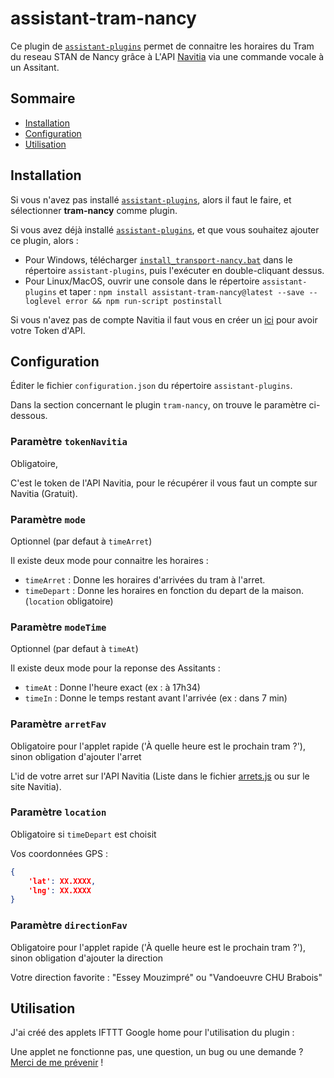 # assistant-tram-nancy

Ce plugin de [`assistant-plugins`](https://aymkdn.github.io/assistant-plugins/) permet de connaitre les horaires du Tram du reseau STAN de Nancy grâce à L'API [Navitia](www.navitia.io) via une commande vocale à un Assitant.

## Sommaire

  - [Installation](#installation)
  - [Configuration](#configuration)
  - [Utilisation](#utilisation)

## Installation

Si vous n'avez pas installé [`assistant-plugins`](https://aymkdn.github.io/assistant-plugins/), alors il faut le faire, et sélectionner **tram-nancy** comme plugin.

Si vous avez déjà installé [`assistant-plugins`](https://aymkdn.github.io/assistant-plugins/), et que vous souhaitez ajouter ce plugin, alors :
  - Pour Windows, télécharger [`install_transport-nancy.bat`](https://github-proxy.kodono.info/?q=https://raw.githubusercontent.com/Aymkdn/assistant-tram-nancy/master/install_livebox.bat&download=install_livebox.bat) dans le répertoire `assistant-plugins`, puis l'exécuter en double-cliquant dessus.
  - Pour Linux/MacOS, ouvrir une console dans le répertoire `assistant-plugins` et taper :
  `npm install assistant-tram-nancy@latest --save --loglevel error && npm run-script postinstall`

Si vous n'avez pas de compte Navitia il faut vous en créer un [ici](https://navitia.io/register) pour avoir votre Token d'API.
## Configuration

Éditer le fichier `configuration.json` du répertoire `assistant-plugins`.

Dans la section concernant le plugin `tram-nancy`, on trouve le paramètre ci-dessous.

### Paramètre `tokenNavitia`

Obligatoire,

C'est le token de l'API Navitia, pour le récupérer il vous faut un compte sur Navitia (Gratuit).

### Paramètre `mode`

Optionnel (par defaut à `timeArret`)

Il existe deux mode pour connaitre les horaires :

- `timeArret` : Donne les horaires d'arrivées du tram à l'arret.
- `timeDepart` : Donne les horaires en fonction du depart de la maison. (`location` obligatoire)


### Paramètre `modeTime`

Optionnel (par defaut à `timeAt`)


Il existe deux mode pour la reponse des Assitants :

- `timeAt` : Donne l'heure exact (ex : à 17h34)
- `timeIn` : Donne le temps restant avant l'arrivée (ex : dans 7 min)


### Paramètre `arretFav`

Obligatoire pour l'applet rapide ('À quelle heure est le prochain tram ?'), sinon obligation d'ajouter l'arret

L'id de votre arret sur l'API Navitia (Liste dans le fichier [arrets.js](./arrets.js) ou sur le site Navitia).

### Paramètre `location`

Obligatoire si `timeDepart` est choisit

Vos coordonnées GPS :

```json
{
    'lat': XX.XXXX,
    'lng': XX.XXXX
}
```


### Paramètre `directionFav`

Obligatoire pour l'applet rapide ('À quelle heure est le prochain tram ?'), sinon obligation d'ajouter la direction


Votre direction favorite  : "Essey Mouzimpré" ou "Vandoeuvre CHU Brabois"


## Utilisation

J'ai créé des applets IFTTT Google home pour l'utilisation du plugin :


Une applet ne fonctionne pas, une question, un bug ou une demande ? [Merci de me prévenir](https://github.com/launay12u/assistant-tram-nancy/issues) !
